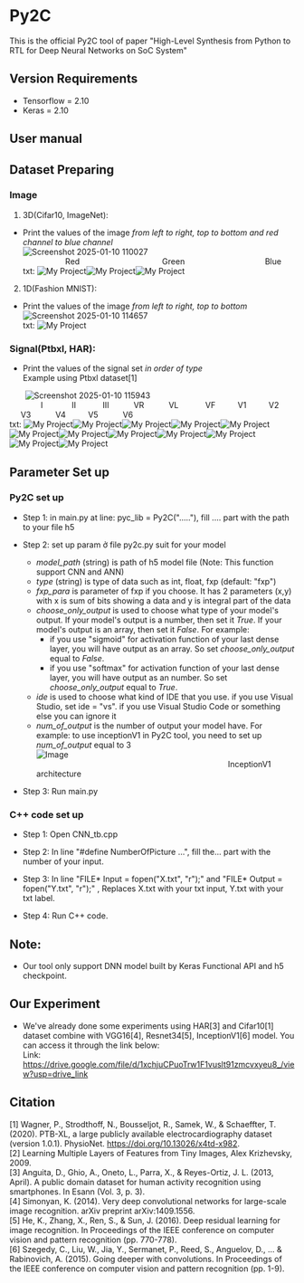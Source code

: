 # Py2C

This is the official Py2C tool of paper "High-Level Synthesis from Python to RTL for Deep
Neural Networks on SoC System"

## Version Requirements  
- Tensorflow = 2.10  
- Keras = 2.10  
## User manual  

## Dataset Preparing  

### Image
1. 3D(Cifar10, ImageNet):
- Print the values ​​of the image *from left to right, top to bottom and red channel to blue channel*  
![Screenshot 2025-01-10 110027](https://github.com/user-attachments/assets/f6dcc3d7-5b43-4746-acd1-5930a76bf4d6)  
&nbsp;&nbsp;&nbsp;&nbsp;&nbsp;&nbsp;&nbsp;&nbsp;&nbsp;&nbsp;&nbsp;&nbsp;&nbsp;&nbsp;&nbsp;&nbsp;&nbsp;&nbsp;&nbsp;Red&nbsp;&nbsp;&nbsp;&nbsp;&nbsp;&nbsp;&nbsp;&nbsp;&nbsp;&nbsp;&nbsp;&nbsp;&nbsp;&nbsp;&nbsp;&nbsp;&nbsp;&nbsp;&nbsp;&nbsp;&nbsp;&nbsp;&nbsp;&nbsp;&nbsp;&nbsp;&nbsp;&nbsp;&nbsp;&nbsp;&nbsp;&nbsp;&nbsp;&nbsp;&nbsp;&nbsp;&nbsp;Green&nbsp;&nbsp;&nbsp;&nbsp;&nbsp;&nbsp;&nbsp;&nbsp;&nbsp;&nbsp;&nbsp;&nbsp;&nbsp;&nbsp;&nbsp;&nbsp;&nbsp;&nbsp;&nbsp;&nbsp;&nbsp;&nbsp;&nbsp;&nbsp;&nbsp;&nbsp;&nbsp;&nbsp;&nbsp;&nbsp;&nbsp;&nbsp;&nbsp;&nbsp;&nbsp;&nbsp;Blue  
txt: ![My Project](https://img.shields.io/badge/0.1_0.2_0.3_0.4_0.5_0.6_0.7_0.8_0.9-red)![My Project](https://img.shields.io/badge/1_1.1_1.2_1.3_1.4_1.5_1.6_1.7_1.8-green)![My Project](https://img.shields.io/badge/1.9_2_2.1_2.2_2.3_2.4_2.5_2.6_2.7-blue)

2. 1D(Fashion MNIST):  
- Print the values ​​of the image *from left to right, top to bottom*  
![Screenshot 2025-01-10 114657](https://github.com/user-attachments/assets/3fe3c109-20a8-469c-944b-24bb555a5cce)  
txt: ![My Project](https://img.shields.io/badge/0.1_0.2_0.3_0.4_0.5_0.6_0.7_0.8_0.9-white)
### Signal(Ptbxl, HAR):  
- Print the values ​​of the signal set *in order of type*  
Example using Ptbxl dataset[1]  

&nbsp;&nbsp;&nbsp;&nbsp;&nbsp;&nbsp;&nbsp;![Screenshot 2025-01-10 115943](https://github.com/user-attachments/assets/5e732a49-883d-43ab-ac65-192aab20158f)  
&nbsp;&nbsp;&nbsp;&nbsp;&nbsp;&nbsp;&nbsp;&nbsp;&nbsp;&nbsp;&nbsp;&nbsp;&nbsp;&nbsp;I&nbsp;&nbsp;&nbsp;&nbsp;&nbsp;&nbsp;&nbsp;&nbsp;&nbsp;&nbsp;&nbsp;&nbsp;&nbsp;II&nbsp;&nbsp;&nbsp;&nbsp;&nbsp;&nbsp;&nbsp;&nbsp;&nbsp;&nbsp;&nbsp;&nbsp;III&nbsp;&nbsp;&nbsp;&nbsp;&nbsp;&nbsp;&nbsp;&nbsp;&nbsp;&nbsp;&nbsp;VR&nbsp;&nbsp;&nbsp;&nbsp;&nbsp;&nbsp;&nbsp;&nbsp;&nbsp;&nbsp;&nbsp;VL&nbsp;&nbsp;&nbsp;&nbsp;&nbsp;&nbsp;&nbsp;&nbsp;&nbsp;&nbsp;&nbsp;&nbsp;VF&nbsp;&nbsp;&nbsp;&nbsp;&nbsp;&nbsp;&nbsp;&nbsp;&nbsp;&nbsp;V1&nbsp;&nbsp;&nbsp;&nbsp;&nbsp;&nbsp;&nbsp;&nbsp;&nbsp;&nbsp;V2&nbsp;&nbsp;&nbsp;&nbsp;&nbsp;&nbsp;&nbsp;&nbsp;&nbsp;&nbsp;&nbsp;V3&nbsp;&nbsp;&nbsp;&nbsp;&nbsp;&nbsp;&nbsp;&nbsp;&nbsp;&nbsp;&nbsp;V4&nbsp;&nbsp;&nbsp;&nbsp;&nbsp;&nbsp;&nbsp;&nbsp;&nbsp;&nbsp;V5&nbsp;&nbsp;&nbsp;&nbsp;&nbsp;&nbsp;&nbsp;&nbsp;&nbsp;&nbsp;&nbsp;V6  
txt: ![My Project](https://img.shields.io/badge/0.1_1.3_..._2.5_3.7-747474)![My Project](https://img.shields.io/badge/0.2_1.4_..._2.6_3.8-7030A0)![My Project](https://img.shields.io/badge/0.3_1.5_..._2.7_3.9-00359E)![My Project](https://img.shields.io/badge/0.4_1.6_..._2.8_4-0070C0)![My Project](https://img.shields.io/badge/0.5_1.7_..._2.9_4.1-00B0F0)![My Project](https://img.shields.io/badge/0.6_1.8_..._3_4.2-00B050)![My Project](https://img.shields.io/badge/0.7_1.9_..._3.1_4.3-92D050)![My Project](https://img.shields.io/badge/0.8_2_..._3.2_4.4-FFFF00)![My Project](https://img.shields.io/badge/0.9_2.1_..._3.3_4.5-FFC000)![My Project](https://img.shields.io/badge/1_2.2_..._3.4_4.6-FF0000)![My Project](https://img.shields.io/badge/1.1_2.3_..._3.5_4.7-C00000)![My Project](https://img.shields.io/badge/1.2_2.4_..._3.6_4.8-white)  


## Parameter Set up  
### Py2C set up

- Step 1: in main.py at line: pyc_lib = Py2C("....."), fill .... part with the path to your file h5   

- Step 2: set up param ở file py2c.py suit for your model
  - *model_path* (string) is path of h5 model file (Note: This function support CNN and ANN)
  - *type* (string) is type of data such as int, float, fxp (default: "fxp")
  - *fxp_para* is parameter of fxp if you choose. It has 2 parameters (x,y) with x is sum of bits showing a data and y is integral part of the data
  - *choose_only_output* is used to choose what type of your model's output. If your model's output is a number, then set it *True*. If your model's output is an array, then set it *False*. For example:  
    - if you use "sigmoid" for activation function of your last dense layer, you will have output as an array. So set *choose_only_output* equal to *False*.  
    - if you use "softmax" for activation function of your last dense layer, you will have output as an number. So set *choose_only_output* equal to *True*.  
  - *ide* is used to choose what kind of IDE that you use. if you use Visual Studio, set ide = "vs". if you use Visual Studio Code or something else you can ignore it
  - *num_of_output* is the number of output your model have. For example: to use inceptionV1 in Py2C tool, you need to set up *num_of_output* equal to 3  
    ![Image](https://github.com/user-attachments/assets/f273f789-266a-4d34-b086-3166949de4a5)  
    &nbsp;&nbsp;&nbsp;&nbsp;&nbsp;&nbsp;&nbsp;&nbsp;&nbsp;&nbsp;&nbsp;&nbsp;&nbsp;&nbsp;&nbsp;&nbsp;&nbsp;&nbsp;&nbsp;&nbsp;&nbsp;&nbsp;&nbsp;&nbsp;&nbsp;&nbsp;&nbsp;&nbsp;&nbsp;&nbsp;&nbsp;&nbsp;&nbsp;&nbsp;&nbsp;&nbsp;&nbsp;&nbsp;&nbsp;&nbsp;&nbsp;&nbsp;&nbsp;&nbsp;&nbsp;&nbsp;&nbsp;&nbsp;&nbsp;&nbsp;&nbsp;&nbsp;&nbsp;&nbsp;&nbsp;&nbsp;&nbsp;&nbsp;&nbsp;&nbsp;&nbsp;&nbsp;&nbsp;&nbsp;&nbsp;&nbsp;&nbsp;&nbsp;&nbsp;&nbsp;&nbsp;&nbsp;&nbsp;&nbsp;&nbsp;&nbsp;&nbsp;&nbsp;&nbsp;&nbsp;&nbsp;&nbsp;&nbsp;&nbsp;&nbsp;&nbsp;InceptionV1 architecture  
- Step 3: Run main.py
### C++ code set up

- Step 1: Open CNN_tb.cpp

- Step 2: In line "#define NumberOfPicture ...", fill the... part with the number of your input.  

- Step 3: In line "FILE* Input = fopen("X.txt", "r");" and "FILE* Output = fopen("Y.txt", "r");" , Replaces X.txt with your txt input, Y.txt with your txt label.

- Step 4: Run C++ code.

## Note:
- Our tool only support DNN model built by Keras Functional API and h5 checkpoint.   

## Our Experiment
- We've already done some experiments using HAR[3] and Cifar10[1] dataset combine with VGG16[4], Resnet34[5], InceptionV1[6] model. You can access it through the link below:  
Link: https://drive.google.com/file/d/1xchjuCPuoTrw1F1vuslt91zmcvxyeu8_/view?usp=drive_link  

## Citation
[1] Wagner, P., Strodthoff, N., Bousseljot, R., Samek, W., & Schaeffter, T. (2020). PTB-XL, a large publicly available electrocardiography dataset (version 1.0.1). PhysioNet. https://doi.org/10.13026/x4td-x982.  
[2] Learning Multiple Layers of Features from Tiny Images, Alex Krizhevsky, 2009.  
[3] Anguita, D., Ghio, A., Oneto, L., Parra, X., & Reyes-Ortiz, J. L. (2013, April). A public domain dataset for human activity recognition using smartphones. In Esann (Vol. 3, p. 3).  
[4] Simonyan, K. (2014). Very deep convolutional networks for large-scale image recognition. arXiv preprint arXiv:1409.1556.  
[5] He, K., Zhang, X., Ren, S., & Sun, J. (2016). Deep residual learning for image recognition. In Proceedings of the IEEE conference on computer vision and pattern recognition (pp. 770-778).  
[6] Szegedy, C., Liu, W., Jia, Y., Sermanet, P., Reed, S., Anguelov, D., ... & Rabinovich, A. (2015). Going deeper with convolutions. In Proceedings of the IEEE conference on computer vision and pattern recognition (pp. 1-9).  
